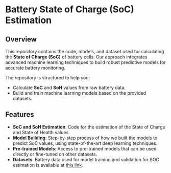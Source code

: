 # Battery State of Charge (SoC) Estimation

## Overview

This repository contains the code, models, and dataset used for calculating the **State of Charge (SoC)** of battery cells. 
Our approach integrates advanced machine learning techniques to build robust predictive models for accurate battery monitoring.

The repository is structured to help you:

- Calculate **SoC** and **SoH** values from raw battery data.
- Build and train machine learning models based on the provided datasets.
## Features

- **SoC and SoH Estimation**: Code for the estimation of the State of Charge and State of Health values.
- **Model Building**: Step-by-step process of how we built the models to predict SoC values, using state-of-the-art deep learning techniques.
- **Pre-trained Models**: Access to pre-trained models that can be used directly or fine-tuned on other datasets.
- **Datasets**: Battery data used for model training and validation for SOC estimation is available at [this link](https://seafile.unistra.fr/f/055c6cbeefae4df3b6ea/?dl=1).
